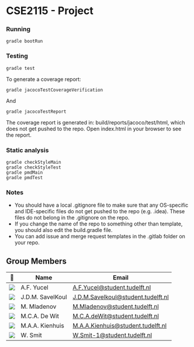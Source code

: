 # CSE2115 - Project

### Running 
`gradle bootRun`

### Testing
```
gradle test
```

To generate a coverage report:
```
gradle jacocoTestCoverageVerification
```


And
```
gradle jacocoTestReport
```
The coverage report is generated in: build/reports/jacoco/test/html, which does not get pushed to the repo. Open index.html in your browser to see the report. 

### Static analysis
```
gradle checkStyleMain
gradle checkStyleTest
gradle pmdMain
gradle pmdTest
```

### Notes
- You should have a local .gitignore file to make sure that any OS-specific and IDE-specific files do not get pushed to the repo (e.g. .idea). These files do not belong in the .gitignore on the repo.
- If you change the name of the repo to something other than template, you should also edit the build.gradle file.
- You can add issue and merge request templates in the .gitlab folder on your repo. 

## Group Members

| 📸 | Name | Email |
|---|---|---|
| ![](https://gitlab.ewi.tudelft.nl/uploads/-/system/user/avatar/3525/avatar.png?width=400) | A.F. Yucel | A.F.Yucel@student.tudelft.nl |
| ![](https://gitlab.ewi.tudelft.nl/uploads/-/system/user/avatar/3658/avatar.png?width=400) | J.D.M. SavelKoul | J.D.M.Savelkoul@student.tudelft.nl |
| ![](https://gitlab.ewi.tudelft.nl/uploads/-/system/user/avatar/3404/avatar.png?width=400) | M. Mladenov | M.Mladenov@student.tudelft.nl |
| ![](https://gitlab.ewi.tudelft.nl/uploads/-/system/user/avatar/3883/avatar.png?width=400) | M.C.A. De Wit | M.C.A.deWit@student.tudelft.nl |
| ![](https://gitlab.ewi.tudelft.nl/uploads/-/system/user/avatar/3757/avatar.png?width=400) | M.A.A. Kienhuis | M.A.A.Kienhuis@student.tudelft.nl |
| ![](https://gitlab.ewi.tudelft.nl/uploads/-/system/user/avatar/3776/avatar.png?width=400) | W. Smit | W.Smit-1@student.tudelft.nl |


